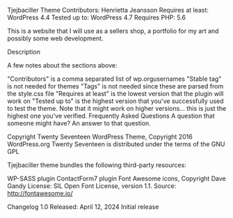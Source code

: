 Tjejbaciller Theme
Contributors: Henrietta Jeansson
Requires at least: WordPress 4.4
Tested up to: WordPress 4.7
Requires PHP: 5.6


This is a website that I will use as a sellers shop, a portfolio for my art and possibly some web development. 

Description

A few notes about the sections above:

"Contributors" is a comma separated list of wp.orgusernames
"Stable tag" is not needed for themes
"Tags" is not needed since these are parsed from the style.css file
"Requires at least" is the lowest version that the plugin will work on
"Tested up to" is the highest version that you've successfully used to test the theme. Note that it might work on higher versions... this is just the highest one you've verified.
Frequently Asked Questions
A question that someone might have?
An answer to that question.

Copyright
Twenty Seventeen WordPress Theme, Copyright 2016 WordPress.org Twenty Seventeen is distributed under the terms of the GNU GPL

Tjejbaciller theme bundles the following third-party resources:

WP-SASS plugin
ContactForm7 plugin
Font Awesome icons, Copyright Dave Gandy License: SIL Open Font License, version 1.1. Source: http://fontawesome.io/

Changelog
1.0
Released: April 12, 2024
Initial release
